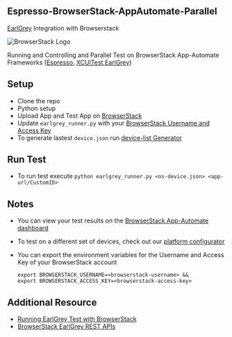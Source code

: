 ## Espresso-BrowserStack-AppAutomate-Parallel

[EarlGrey](https://opensource.google/projects/earlgrey) Integration with Browserstack

![BrowserStack Logo](https://d98b8t1nnulk5.cloudfront.net/production/images/layout/logo-header.png?1469004780)

Running and Controlling and Parallel Test on BrowserStack App-Automate Frameworks ([Espresso](https://github.com/RathilVasani/Bstack-AppAutomate-Parallel/tree/master/espresso), [XCUITest](https://github.com/RathilVasani/Bstack-AppAutomate-Parallel/tree/master/xcuitest),[EarlGrey](https://github.com/RathilVasani/Bstack-AppAutomate-Parallel/tree/master/earlgrey))

## Setup

- Clone the repo
- Python setup
- Upload App and Test App on [BrowserStack](https://www.browserstack.com/app-automate/rest-api?framework=earlgrey)
- Update `earlgrey_runner.py` with your [BrowserStack Username and Access Key](https://www.browserstack.com/accounts/settings)
- To generate lastest `device.json` run [device-list Generator](https://github.com/RathilVasani/Bstack-AppAutomate-Parallel)

## Run Test

- To run test  execute `python earlgrey_runner.py <os-device.json> <app-url/CustomID>`

## Notes
* You can view your test results on the [BrowserStack App-Automate dashboard](https://app-automate.browserstack.com/)
* To test on a different set of devices, check out our [platform configurator](https://www.browserstack.com/list-of-browsers-and-platforms/app_automate)
* You can export the environment variables for the Username and Access Key of your BrowserStack account

  ```
  export BROWSERSTACK_USERNAME=<browserstack-username> &&
  export BROWSERSTACK_ACCESS_KEY=<browserstack-access-key>
  ```
## Additional Resource
- [Running EarlGrey Test with BrowserStack](https://www.browserstack.com/app-automate/earlgrey/get-started)
- [BrowserStack EarlGrey REST APIs](https://www.browserstack.com/app-automate/rest-api?framework=earlgrey)
